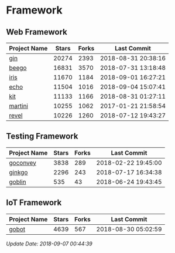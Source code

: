 # Framework

## Web Framework

| Project Name | Stars | Forks | Last Commit |
| ------------ | ----- | ----- | ----------- |
| [gin](https://github.com/gin-gonic/gin) | 20274 | 2393 | 2018-08-31 20:38:16 |
| [beego](https://github.com/astaxie/beego) | 16831 | 3570 | 2018-07-31 13:18:48 |
| [iris](https://github.com/kataras/iris) | 11670 | 1184 | 2018-09-01 16:27:21 |
| [echo](https://github.com/labstack/echo) | 11504 | 1016 | 2018-09-04 15:07:41 |
| [kit](https://github.com/go-kit/kit) | 11133 | 1166 | 2018-08-31 01:27:11 |
| [martini](https://github.com/go-martini/martini) | 10255 | 1062 | 2017-01-21 21:58:54 |
| [revel](https://github.com/revel/revel) | 10226 | 1260 | 2018-07-12 19:43:27 |

## Testing Framework

| Project Name | Stars | Forks | Last Commit |
| ------------ | ----- | ----- | ----------- |
| [goconvey](https://github.com/smartystreets/goconvey) | 3838 | 289 | 2018-02-22 19:45:00 |
| [ginkgo](https://github.com/onsi/ginkgo) | 2296 | 243 | 2018-07-17 16:34:38 |
| [goblin](https://github.com/franela/goblin) | 535 | 43 | 2018-06-24 19:43:45 |

## IoT Framework

| Project Name | Stars | Forks | Last Commit |
| ------------ | ----- | ----- | ----------- |
| [gobot](https://github.com/hybridgroup/gobot) | 4639 | 567 | 2018-08-30 05:02:59 |

*Update Date: 2018-09-07 00:44:39*